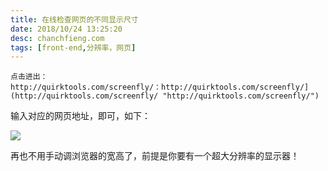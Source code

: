 ```yaml
---
title: 在线检查网页的不同显示尺寸
date: 2018/10/24 13:25:20 
desc: chanchfieng.com
tags: [front-end,分辨率，网页]
---
```


<div class="tip">

	点击进出：
	http://quirktools.com/screenfly/：http://quirktools.com/screenfly/](http://quirktools.com/screenfly/ "http://quirktools.com/screenfly/")

</div>

输入对应的网页地址，即可，如下：

![](../ui/ui.png)

再也不用手动调浏览器的宽高了，前提是你要有一个超大分辨率的显示器！